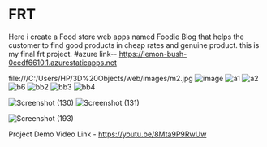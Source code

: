 # FRT
Here i create a Food store web apps named Foodie Blog that helps the customer to find good products in cheap rates and genuine product.
this is my final frt project. #azure link-- https://lemon-bush-0cedf6610.1.azurestaticapps.net

file:///C:/Users/HP/3D%20Objects/web/images/m2.jpg
![image](https://user-images.githubusercontent.com/107490934/177389419-7011ecd6-4e0e-4a3e-847f-02fe7114f343.png)
![a1](https://user-images.githubusercontent.com/107490934/177389453-9200264c-0041-4e5d-9fe5-cea609820660.jpg)
![a2](https://user-images.githubusercontent.com/107490934/177389471-c2c65228-f2b0-42ea-9f12-b44c437bfe81.jpg)
![b6](https://user-images.githubusercontent.com/107490934/177389496-55825634-6ce4-4f38-bbf8-71db226d5144.jpg)
![bb2](https://user-images.githubusercontent.com/107490934/177389512-059a47c3-3d16-4d74-8017-55460bdfc059.jpg)
![bb3](https://user-images.githubusercontent.com/107490934/177389531-4a348236-81fc-4cc2-b713-c89f7167a9e7.jpg)
![bb4](https://user-images.githubusercontent.com/107490934/177389558-6aeaf16a-c196-4c1e-aa3b-b18ac5f4b228.jpg)

![Screenshot (130)](https://user-images.githubusercontent.com/107490934/177389650-aac89202-4b38-434a-8c35-0f069e2e0f2c.png)
![Screenshot (131)](https://user-images.githubusercontent.com/107490934/177389676-9446714b-467f-46d2-9d40-c0e7c74df637.png)
 


![Screenshot (193)](https://user-images.githubusercontent.com/107490934/178905949-b9bc0d69-6689-4455-b08f-ca54198f460d.png)

 
 
 Project Demo Video Link - https://youtu.be/8Mta9P9RwUw
